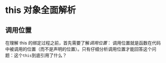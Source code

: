 # this 对象全面解析

## 调用位置

在理解 this 的绑定过程之前，首先需要了解*调用位置*：
调用位置就是函数在代码中被调用的位置（而不是声明的位置）。只有仔细分析调用位置才能回答这个问题：这个`this`到底引用了什么？
